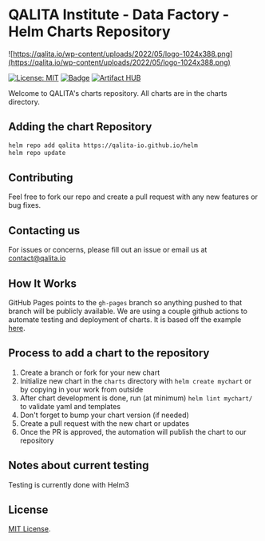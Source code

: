 # QALITA Institute - Data Factory - Helm Charts Repository

![https://qalita.io/wp-content/uploads/2022/05/logo-1024x388.png](https://qalita.io/wp-content/uploads/2022/05/logo-1024x388.png)

[![License: MIT](https://img.shields.io/badge/License-MIT-green.svg)](https://opensource.org/licenses/MIT)
[![Badge](https://github.com/QALITA-data-factory/helm-charts/workflows/Release%20Charts/badge.svg?branch=main)](https://github.com//QALITA-data-factory/helm-charts/actions)
[![Artifact HUB](https://img.shields.io/endpoint?url=https://artifacthub.io/badge/repository/qalita-helm)](https://artifacthub.io/packages/search?repo=qalita-helm)

Welcome to QALITA's charts repository. All charts are in the charts directory.

## Adding the chart Repository

```bash
helm repo add qalita https://qalita-io.github.io/helm
helm repo update
```

## Contributing

Feel free to fork our repo and create a pull request with any new features or bug fixes.

## Contacting us

For issues or concerns, please fill out an issue or email us at contact@qalita.io

## How It Works

GitHub Pages points to the `gh-pages` branch so anything pushed to that branch will be publicly available. We are using a couple github actions to automate testing and deployment of charts. It is based off the example [here](https://github.com/helm/charts-repo-actions-demo).

## Process to add a chart to the repository

1. Create a branch or fork for your new chart
1. Initialize new chart in the `charts` directory with `helm create mychart` or by copying in your work from outside
1. After chart development is done, run (at minimum) `helm lint mychart/` to validate yaml and templates
1. Don't forget to bump your chart version (if needed)
1. Create a pull request with the new chart or updates
1. Once the PR is approved, the automation will publish the chart to our repository

## Notes about current testing

Testing is currently done with Helm3

## License

[MIT License](./LICENSE).
